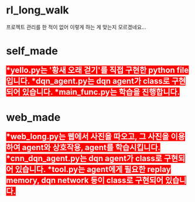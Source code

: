 # rl_long_walk
프로젝트 관리를 한 적이 없어 이렇게 하는 게 맞는지 모르겠네요...

self_made
===========
<b><span style="color:white; background-color:red; font-size:150%">
*yello.py는 '황새 오래 걷기'를 직접 구현한 python file입니다.
*dqn_agent.py는 dqn agent가 class로 구현되어 있습니다.
*main_func.py는 학습을 진행합니다.
  </span></b>

web_made
===========
<b><span style="color:white; background-color:red; font-size:150%">
*web_long.py는 웹에서 사진을 따오고, 그 사진을 이용하여 agent와 상호작용, agent를 학습시킵니다.
*cnn_dqn_agent.py는 dqn agent가 class로 구현되어 있습니다.
*tool.py는 agent에게 필요한 replay memory, dqn network 등이 class로 구현되어 있습니다.
  </span></b>
